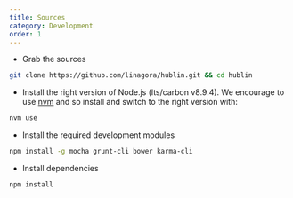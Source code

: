 ```yaml
---
title: Sources
category: Development
order: 1
---
```


- Grab the sources

``` sh
git clone https://github.com/linagora/hublin.git && cd hublin
```

- Install the right version of Node.js (lts/carbon v8.9.4). We encourage to use [nvm](https://github.com/creationix/nvm) and so install and switch to the right version with:

``` sh
nvm use
```

- Install the required development modules

``` sh
npm install -g mocha grunt-cli bower karma-cli
```

- Install dependencies

``` sh
npm install
```
